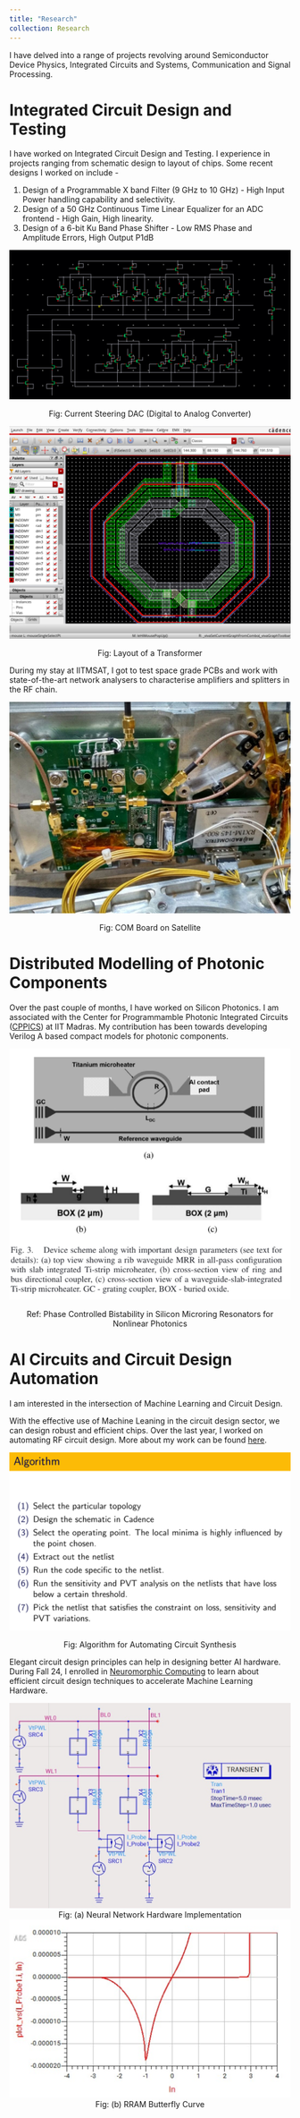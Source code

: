 ```yaml
---
title: "Research"
collection: Research
---
```


I have delved into a range of projects revolving around Semiconductor Device Physics, Integrated Circuits and Systems, Communication and Signal Processing. 

# Integrated Circuit Design and Testing

I have worked on Integrated Circuit Design and Testing. I experience in projects ranging from schematic design to layout of chips. Some recent designs I worked on include - 

<ol>
<li>Design of a Programmable X band Filter (9 GHz to 10 GHz) - High Input Power handling capability and selectivity.</li>
<li>Design of a 50 GHz Continuous Time Linear Equalizer for an ADC frontend - High Gain, High linearity.  </li>
<li>Design of a 6-bit Ku Band Phase Shifter - Low RMS Phase and Amplitude Errors, High Output P1dB</li>
</ol>

![DAC](/images/DAC.png)
<center> Fig: Current Steering DAC (Digital to Analog Converter) </center>

![Layout](/images/Layout.png)
<center> Fig: Layout of a Transformer </center>

During my stay at IITMSAT, I got to test space grade PCBs and work with state-of-the-art network analysers to characterise amplifiers and splitters in the RF chain. 

![COMTX](/images/COM.jpg)
<center> Fig: COM Board on Satellite </center>


# Distributed Modelling of Photonic Components

Over the past couple of months, I have worked on Silicon Photonics. I am associated with the Center for Programmamble Photonic Integrated Circuits ([CPPICS](https://cppics.iitm.ac.in/)) at IIT Madras. My contribution has been towards developing Verilog A based compact models for photonic components. 

![MRM](/images/MRM.png)
<center> Ref: Phase Controlled Bistability in Silicon Microring Resonators for Nonlinear Photonics</center>


# AI Circuits and Circuit Design Automation

I am interested in the intersection of Machine Learning and Circuit Design. 

With the effective use of Machine Leaning in the circuit design sector, we can design robust and efficient chips. Over the last year, I worked on automating RF circuit design. More about my work can be found [here](https://github.com/ANIRUDHBS1/Automating-RF-Circuit-Synthesis).

![ALGO](/images/Algo.png)
<center> Fig: Algorithm for Automating Circuit Synthesis </center>

Elegant circuit design principles can help in designing better AI hardware. During Fall 24, I enrolled in [Neuromorphic Computing](https://github.com/ANIRUDHBS1/Neuromorphic-Computing-EE6347) to learn about efficient circuit design techniques to accelerate Machine Learning Hardware. 

<img src="/images/Array.png" alt="Array Image"> 
<center> Fig: (a) Neural Network Hardware Implementation  </center>
<img src="/images/RRAM.png" alt="RRAM Image">
<center> Fig: (b) RRAM Butterfly Curve </center>
